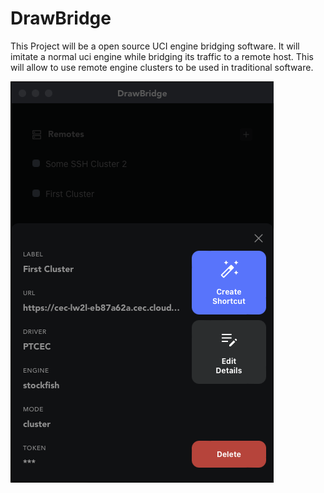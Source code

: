 # DrawBridge

This Project will be a open source UCI engine bridging software.
It will imitate a normal uci engine while bridging its traffic to a remote host.
This will allow to use remote engine clusters to be used in traditional software.

![Screenshot](https://github.com/PawnTown/drawbridge/blob/main/screenshot.png?raw=true "Screenshot")
